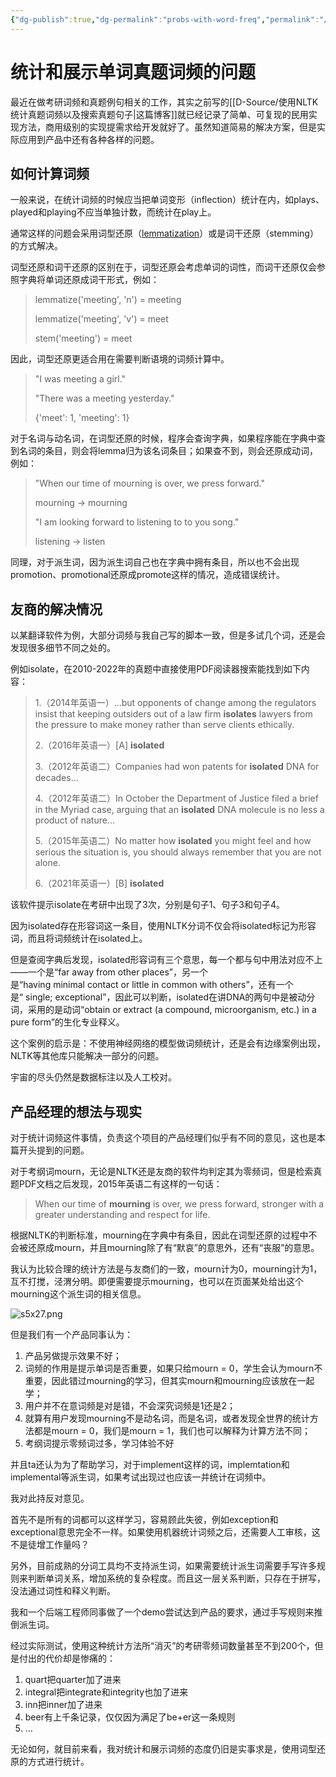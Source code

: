 ```yaml
---
{"dg-publish":true,"dg-permalink":"probs-with-word-freq","permalink":"/probs-with-word-freq/","created":"2022-07-22T15:23:55.000+08:00"}
---
```


# 统计和展示单词真题词频的问题
最近在做考研词频和真题例句相关的工作，其实之前写的[[D-Source/使用NLTK统计真题词频以及搜索真题句子\|这篇博客]]就已经记录了简单、可复现的民用实现方法，商用级别的实现提需求给开发就好了。虽然知道简易的解决方案，但是实际应用到产品中还有各种各样的问题。

## 如何计算词频
一般来说，在统计词频的时候应当把单词变形（inflection）统计在内，如plays、played和playing不应当单独计数，而统计在play上。

通常这样的问题会采用词型还原（[lemmatization](http://en.wikipedia.org/wiki/Lemmatisation)）或是词干还原（stemming）的方式解决。

词型还原和词干还原的区别在于，词型还原会考虑单词的词性，而词干还原仅会参照字典将单词还原成词干形式，例如：
> lemmatize('meeting', 'n') = meeting
> 
> lemmatize('meeting', 'v') = meet
> 
> stem('meeting') = meet

因此，词型还原更适合用在需要判断语境的词频计算中。

> "I was meeting a girl."
> 
> "There was a meeting yesterday."
> 
> {'meet': 1, 'meeting': 1}

对于名词与动名词，在词型还原的时候，程序会查询字典，如果程序能在字典中查到名词的条目，则会将lemma归为该名词条目；如果查不到，则会还原成动词，例如：

> "When our time of mourning is over, we press forward."
> 
> mourning -> mourning
> 
> "I am looking forward to listening to to you song."
> 
> listening -> listen

同理，对于派生词，因为派生词自己也在字典中拥有条目，所以也不会出现promotion、promotional还原成promote这样的情况，造成错误统计。

## 友商的解决情况

以某翻译软件为例，大部分词频与我自己写的脚本一致，但是多试几个词，还是会发现很多细节不同之处的。

例如isolate，在2010-2022年的真题中直接使用PDF阅读器搜索能找到如下内容：
> 1.（2014年英语一）...but opponents of change among the regulators insist that keeping outsiders out of a law firm **isolates** lawyers from the pressure to make money rather than serve clients ethically.
> 
> 2.（2016年英语一）\[A\] **isolated**
> 
> 3.（2012年英语二）Companies had won patents for **isolated** DNA for decades...
>
>4.（2012年英语二）In October the Department of Justice filed a brief in the Myriad case, arguing that an **isolated** DNA molecule is no less a product of nature... 
>
> 5.（2015年英语二）No matter how **isolated** you might feel and how serious the situation is, you should always remember that you are not alone.
> 
> 6.（2021年英语一）\[B\] **isolated**

该软件提示isolate在考研中出现了3次，分别是句子1、句子3和句子4。

因为isolated存在形容词这一条目，使用NLTK分词不仅会将isolated标记为形容词，而且将词频统计在isolated上。

但是查阅字典后发现，isolated形容词有三个意思，每一个都与句中用法对应不上——一个是“far away from other places”，另一个是“having minimal contact or little in common with others”，还有一个是“ single; exceptional”，因此可以判断，isolated在讲DNA的两句中是被动分词，采用的是动词“obtain or extract (a compound, microorganism, etc.) in a pure form”的生化专业释义。

这个案例的启示是：不使用神经网络的模型做词频统计，还是会有边缘案例出现，NLTK等其他库只能解决一部分的问题。

宇宙的尽头仍然是数据标注以及人工校对。

## 产品经理的想法与现实

对于统计词频这件事情，负责这个项目的产品经理们似乎有不同的意见，这也是本篇开头提到的问题。

对于考纲词mourn，无论是NLTK还是友商的软件均判定其为零频词，但是检索真题PDF文档之后发现，2015年英语二有这样的一句话：
> When our time of **mourning** is over, we press forward, stronger with a greater understanding and respect for life.

根据NLTK的判断标准，mourning在字典中有条目，因此在词型还原的过程中不会被还原成mourn，并且mourning除了有“默哀”的意思外，还有“丧服”的意思。

我认为比较合理的统计方法是与友商们的一致，mourn计为0，mourning计为1，互不打搅，泾渭分明。即便需要提示mourning，也可以在页面某处给出这个mourning这个派生词的相关信息。

![s5x27.png](https://s1.328888.xyz/2022/06/22/s5x27.png)

但是我们有一个产品同事认为：
1. 产品另做提示效果不好；
2. 词频的作用是提示单词是否重要，如果只给mourn = 0，学生会认为mourn不重要，因此错过mourning的学习，但其实mourn和mourning应该放在一起学；
3. 用户并不在意词频是对是错，不会深究词频是1还是2；
4. 就算有用户发现mourning不是动名词，而是名词，或者发现全世界的统计方法都是mourn = 0，我们是mourn = 1，我们也可以解释为计算方法不同；
5. 考纲词提示零频词过多，学习体验不好

并且ta还认为为了帮助学习，对于implement这样的词，implemtation和implemental等派生词，如果考试出现过也应该一并统计在词频中。

我对此持反对意见。

首先不是所有的词都可以这样学习，容易顾此失彼，例如exception和exceptional意思完全不一样。如果使用机器统计词频之后，还需要人工审核，这不是徒增工作量吗？

另外，目前成熟的分词工具均不支持派生词，如果需要统计派生词需要手写许多规则来判断单词关系，增加系统的复杂程度。而且这一层关系判断，只存在于拼写，没法通过词性和释义判断。

我和一个后端工程师同事做了一个demo尝试达到产品的要求，通过手写规则来推倒派生词。

经过实际测试，使用这种统计方法所“消灭”的考研零频词数量甚至不到200个，但是付出的代价却是惨痛的：
1. quart把quarter加了进来
2. integral把integrate和integrity也加了进来
3. inn把inner加了进来
4. beer有上千条记录，仅仅因为满足了be+er这一条规则
5. ...

无论如何，就目前来看，我对统计和展示词频的态度仍旧是实事求是，使用词型还原的方式进行统计。
